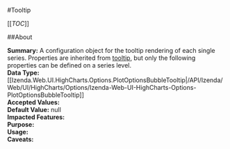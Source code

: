 #Tooltip

[[_TOC_]]

##About

**Summary:**  A configuration object for the tooltip rendering of each single series. Properties are inherited from <a href="#tooltip">tooltip</a>, but only the following properties can be defined on a series level.   
**Data Type:** [[Izenda.Web.UI.HighCharts.Options.PlotOptionsBubbleTooltip|/API/Izenda/Web/UI/HighCharts/Options/Izenda-Web-UI-HighCharts-Options-PlotOptionsBubbleTooltip]]  
**Accepted Values:**   
**Default Value:** null  
**Impacted Features:**   
**Purpose:**   
**Usage:**   
**Caveats:**   


